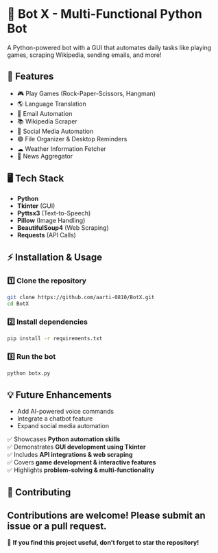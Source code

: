 # 🤖 Bot X - Multi-Functional Python Bot  
A Python-powered bot with a GUI that automates daily tasks like playing games, scraping Wikipedia, sending emails, and more!  

## 🚀 Features  
- 🎮 Play Games (Rock-Paper-Scissors, Hangman)  
- 🌎 Language Translation  
- 📧 Email Automation  
- 📚 Wikipedia Scraper  
- 📱 Social Media Automation  
- 🟢 File Organizer & Desktop Reminders  
- ☁ Weather Information Fetcher  
- 📰 News Aggregator  

## 🖥️ Tech Stack  
- **Python**  
- **Tkinter** (GUI)  
- **Pyttsx3** (Text-to-Speech)  
- **Pillow** (Image Handling)  
- **BeautifulSoup4** (Web Scraping)  
- **Requests** (API Calls)  

## ⚡ Installation & Usage  
### 1️⃣ Clone the repository  
```sh  
git clone https://github.com/aarti-0810/BotX.git  
cd BotX  
```  
### 2️⃣ Install dependencies  
```sh  
pip install -r requirements.txt  
```  
### 3️⃣ Run the bot  
```sh  
python botx.py  
```  

## 💡 Future Enhancements  
- Add AI-powered voice commands  
- Integrate a chatbot feature  
- Expand social media automation  


✅ Showcases **Python automation skills**  
✅ Demonstrates **GUI development using Tkinter**  
✅ Includes **API integrations & web scraping**  
✅ Covers **game development & interactive features**  
✅ Highlights **problem-solving & multi-functionality**  

## 🤝 Contributing  
Contributions are welcome! Please submit an issue or a pull request.  
---  
🌟 **If you find this project useful, don’t forget to star the repository!**

